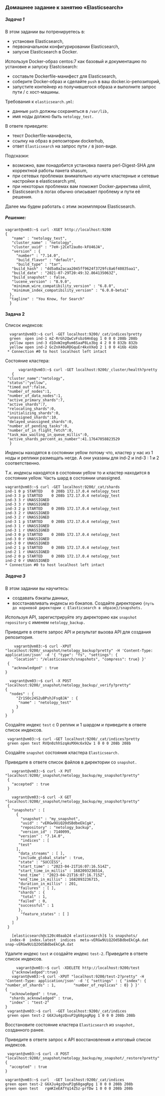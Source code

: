 
### Домашнее задание к занятию  «Elasticsearch»

##### Задача 1

В этом задании вы потренируетесь в:

- установке Elasticsearch,
- первоначальном конфигурировании Elasticsearch,
- запуске Elasticsearch в Docker.

Используя Docker-образ centos:7 как базовый и документацию по установке и запуску Elastcisearch:

- составьте Dockerfile-манифест для Elasticsearch,
- соберите Docker-образ и сделайте `push` в ваш docker.io-репозиторий,
- запустите контейнер из получившегося образа и выполните запрос пути / c хост-машины.

Требования к `elasticsearch.yml`:

- данные `path` должны сохраняться в `/var/lib,`
- имя ноды должно быть `netology_test.`

В ответе приведите:

- текст Dockerfile-манифеста,
- ссылку на образ в репозитории dockerhub,
- ответ `Elasticsearch` на запрос пути `/` в json-виде.

Подсказки:

- возможно, вам понадобится установка пакета perl-Digest-SHA для корректной работы пакета shasum,
- при сетевых проблемах внимательно изучите кластерные и сетевые настройки в elasticsearch.yml,
- при некоторых проблемах вам поможет Docker-директива ulimit,
- Elasticsearch в логах обычно описывает проблему и пути её решения.

Далее мы будем работать с этим экземпляром Elasticsearch.

##### Решение:

    vagrant@vm03:~$ curl -XGET http://localhost:9200
    {
       "name" : "netology_test",
       "cluster_name" : "netology",
       "cluster_uuid" : "7eH-j2CeT2au0o-kFU46JA",
       "version" : {
         "number" : "7.14.0",
         "build_flavor" : "default",
         "build_type" : "tar",
       "build_hash" : "dd5a0a2acaa2045ff9624f3729fc8a6f40835aa1",
       "build_date" : "2021-07-29T20:49:32.864135063Z",
       "build_snapshot" : false,
       "lucene_version" : "8.9.0",
       "minimum_wire_compatibility_version" : "6.8.0",
       "minimum_index_compatibility_version" : "6.0.0-beta1"
      },
      "tagline" : "You Know, for Search"
      }
      
   ####  Задача 2
   
   Список индексов:
   
      vagrant@vm03:~$ curl -GET localhost:9200/_cat/indices?pretty
      green  open ind-1 mZ-RrGh2QwCvFsbz6HnEqg 1 0 0 0 208b 208b
      yellow open ind-3 d1OxW2egRum6SaaP8Lo3bg 4 2 0 0 832b 832b
      yellow open ind-2 GcZnX40uRDGquEr4kxVXeQ 2 1 0 0 416b 416b
     * Connection #0 to host localhost left intact
     
   Состояние кластера:
   
          vagrant@vm03:~$ curl -GET localhost:9200/_cluster/health?pretty
       {
     "cluster_name":"netology",
     "status":"yellow",
     "timed_out":false,
     "number_of_nodes":1,
     "number_of_data_nodes":1,
     "active_primary_shards":7,
     "active_shards":7,
     "relocating_shards":0,
     "initializing_shards":0,
     "unassigned_shards":10,
     "delayed_unassigned_shards":0,
     "number_of_pending_tasks":0,
     "number_of_in_flight_fetch":0,
     "task_max_waiting_in_queue_millis":0,
     "active_shards_percent_as_number":41.17647058823529
      }
  
Индексы находятся в состоянии yellow потому что, кластер у нас из 1 ноды и реплики 
размещать негде. А они указаны для ind-2 и ind-3 : 1 и 2 соответственно.

Т.к. индексы находятся в состоянии yellow то и кластер находится в состоянии yellow.
Часть шард в состоянии unassigned.


    vagrant@vm03:~$ curl -GET localhost:9200/_cat/shards
    ind-1 0 p STARTED    0 208b 172.17.0.4 netology_test
    ind-3 3 p STARTED    0 208b 172.17.0.4 netology_test
    ind-3 3 r UNASSIGNED                   
    ind-3 3 r UNASSIGNED                   
    ind-3 2 p STARTED    0 208b 172.17.0.4 netology_test
    ind-3 2 r UNASSIGNED                   
    ind-3 2 r UNASSIGNED                   
    ind-3 1 p STARTED    0 208b 172.17.0.4 netology_test
    ind-3 1 r UNASSIGNED                   
    ind-3 1 r UNASSIGNED                   
    ind-3 0 p STARTED    0 208b 172.17.0.4 netology_test
    ind-3 0 r UNASSIGNED                   
    ind-3 0 r UNASSIGNED                   
    ind-2 1 p STARTED    0 208b 172.17.0.4 netology_test
    ind-2 1 r UNASSIGNED                   
    ind-2 0 p STARTED    0 208b 172.17.0.4 netology_test
    ind-2 0 r UNASSIGNED                   
    * Connection #0 to host localhost left intact
    
    
  ##### Задача 3
  
В этом задании вы научитесь:

- создавать бэкапы данных,
- восстанавливать индексы из бэкапов.
Создайте директорию `{путь до корневой директории с Elasticsearch в образе}/snapshots.`

Используя API, зарегистрируйте эту директорию как `snapshot repository` c именем `netology_backup.`

Приведите в ответе запрос API и результат вызова API для создания репозитория.
      
        vagrant@vm03:~$ curl -XPUT "localhost:9200/_snapshot/netology_backup?pretty" -H 'Content-Type: application/json' -d '{ "type": "fs", "settings": {
        "location": "/elasticsearch/snapshots", "compress": true} }'
     {
       "acknowledged" : true
    }

      vagrant@vm03:~$ curl -X POST "localhost:9200/_snapshot/netology_backup/_verify?pretty"
    {
      "nodes" : {
         "Zr1SOc24S2uBPshJFsq8JA" : {
          "name" : "netology_test"
         }
       }
    }
    
 Создайте индекс `test` с 0 реплик и 1 шардом и приведите в ответе список индексов.   
 
     vagrant@vm03:~$ curl -GET localhost:9200/_cat/indices?pretty
     green open test RVQn0zhhSzqAsMXHc6x92w 1 0 0 0 208b 208b
     
 Создайте `snapshot` состояния кластера `Elasticsearch.`
 
 Приведите в ответе список файлов в директории со `snapshot.`
 
 
       vagrant@vm03:~$ curl -X PUT "localhost:9200/_snapshot/netology_backup/my_snapshot?pretty"
     {
       "accepted" : true
     }

       vagrant@vm03:~$ curl -X GET "localhost:9200/_snapshot/netology_backup/my_snapshot?pretty"
     {
       "snapshots" : [
         {
           "snapshot" : "my_snapshot",
           "uuid" : "vERGw9UiQ2OdSBdbeEkCgA",
           "repository" : "netology_backup",
           "version_id" : 7140099,
          "version" : "7.14.0",
           "indices" : [
          "test"
         ],
          "data_streams" : [ ],
          "include_global_state" : true,
          "state" : "SUCCESS",
          "start_time" : "2023-04-21T16:07:16.514Z",
          "start_time_in_millis" : 1682093236514,
          "end_time" : "2023-04-21T16:07:16.715Z",
          "end_time_in_millis" : 1682093236715,
          "duration_in_millis" : 201,
          "failures" : [ ],
          "shards" : {
           "total" : 1,
          "failed" : 0,
          "successful" : 1
          },
           "feature_states" : [ ]
         }
       ]
     }

       [elasticsearch@c120c40aab24 elasticsearch]$ ls snapshots/
      index-0  index.latest  indices  meta-vERGw9UiQ2OdSBdbeEkCgA.dat  snap-vERGw9UiQ2OdSBdbeEkCgA.dat

   Удалите индекс `test` и создайте индекс `test-2`. Приведите в ответе список индексов.
   
   
         vagrant@vm03:~$ curl -XDELETE http://localhost:9200/test
       {"acknowledged":true}
       vagrant@vm03:~$ curl -XPUT "localhost:9200/test-2?pretty" -H 'Content-Type: application/json' -d '{ "settings" : { "index": { "number_of_shards" : 1,        "number_of_replicas" : 0} } }'
    {
      "acknowledged" : true,
      "shards_acknowledged" : true,
      "index" : "test-2"
    }
     vagrant@vm03:~$ curl  -GET localhost:9200/_cat/indices
     green open test-2 G6XJu4gzQvuP2g68gagRpg 1 0 0 0 208b 208b

      
Восстановите состояние кластера `Elasticsearch` из `snapshot,` созданного ранее.

Приведите в ответе запрос к API восстановления и итоговый список индексов.


     vagrant@vm03:~$ curl -X POST "localhost:9200/_snapshot/netology_backup/my_snapshot/_restore?pretty"
    {
      "accepted" : true
    }

    vagrant@vm03:~$ curl  -GET localhost:9200/_cat/indices
    green open test-2 G6XJu4gzQvuP2g68gagRpg 1 0 0 0 208b 208b
    green open test   rgmKIeEATYq14ZSz-prfDw 1 0 0 0 208b 208b

  
